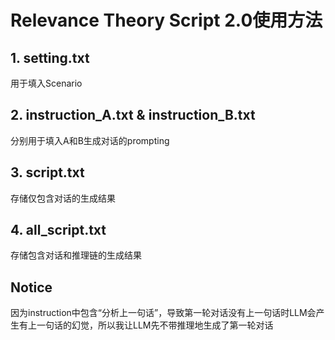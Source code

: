 # Relevance Theory Script 2.0使用方法
## 1. setting.txt
用于填入Scenario
## 2. instruction_A.txt & instruction_B.txt
分别用于填入A和B生成对话的prompting
## 3. script.txt
存储仅包含对话的生成结果
## 4. all_script.txt
存储包含对话和推理链的生成结果
## Notice
因为instruction中包含“分析上一句话”，导致第一轮对话没有上一句话时LLM会产生有上一句话的幻觉，所以我让LLM先不带推理地生成了第一轮对话
